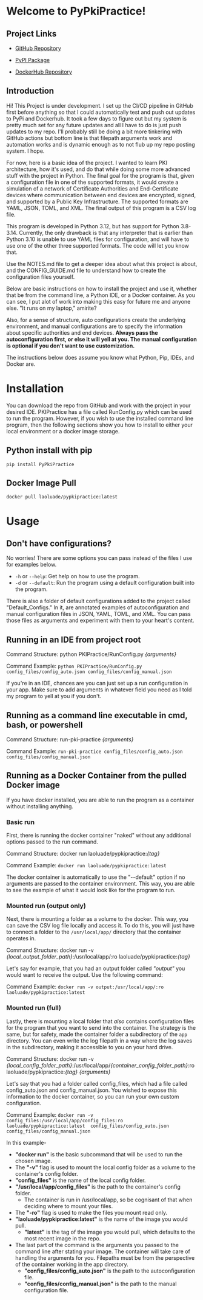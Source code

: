 # Welcome to PyPkiPractice!

## Project Links

- [GitHub Repository](https://github.com/laoluadewoye/PKI_Practice_Python)

- [PyPI Package](https://pypi.org/project/PyPkiPractice/)

- [DockerHub Repository](https://hub.docker.com/r/laoluade/pypkipractice)

## Introduction

Hi! This Project is under development. I set up the CI/CD pipeline in GitHub first before anything so that I could
automatically test and push out updates to PyPi and Dockerhub. It took a few days to figure out but my system is
pretty much set for any future updates and all I have to do is just push updates to my repo. I'll probably still be
doing a bit more tinkering with GitHub actions but bottom line is that filepath arguments work and automation works and
is dynamic enough as to not flub up my repo posting system. I hope.

For now, here is a basic idea of the project. I wanted to learn PKI architecture, how it's used, and do that while
doing some more advanced stuff with the project in Python. The final goal for the program is that, given a 
configuration file in one of the supported formats, it would create a simulation of a network of Certificate 
Authorities and End-Certificate devices where communication between end devices are encrypted, signed, and supported by
a Public Key Infrastructure. The supported formats are YAML, JSON, TOML, and XML. The final output of this program is
a CSV log file.

This program is developed in Python 3.12, but has support for Python 3.8-3.14. Currently, the only drawback is that any 
interpreter that is earlier than Python 3.10 is unable to use YAML files for configuration, and will have to use one of 
the other three supported formats. The code will let you know that.

Use the NOTES.md file to get a deeper idea about what this project is about, and the CONFIG_GUIDE.md file to understand 
how to create the configuration files yourself. 

Below are basic instructions on how to install the project and use it, whether that be from the command line, a Python 
IDE, or a Docker container. As you can see, I put alot of work into making this easy for future me and anyone else. 
"It runs on my laptop," amirite?

Also, for a sense of structure, auto configurations create the underlying environment, and manual configurations are
to specify the information about specific authorities and end devices. **Always pass the autoconfiguration first, or 
else it will yell at you. The manual configuration is optional if you don't want to use customization.**

The instructions below does assume you know what Python, Pip, IDEs, and Docker are.

# Installation

You can download the repo from GitHub and work with the project in your desired IDE. PKIPractice has a file called
RunConfig.py which can be used to run the program. However, if you wish to use the installed command line program, then
the following sections show you how to install to either your local environment or a docker image storage.

## Python install with pip

`pip install PyPkiPractice`

## Docker Image Pull

`docker pull laoluade/pypkipractice:latest`

# Usage

## Don't have configurations?

No worries! There are some options you can pass instead of the files I use for examples below.

* `-h` or `--help`: Get help on how to use the program.
* `-d` or `--default`: Run the program using a default configuration built into the program.

There is also a folder of default configurations added to the project called "Default_Configs." In it, are annotated
examples of autoconfiguration and manual configuration files in JSON, YAML, TOML, and XML. You can pass those files
as arguments and experiment with them to your heart's content.

## Running in an IDE from project root

Command Structure: python PKIPractice/RunConfig.py _{arguments}_

Command Example: `python PKIPractice/RunConfig.py config_files/config_auto.json config_files/config_manual.json`

If you're in an IDE, chances are you can just set up a run configuration in your app. Make sure to add arguments in
whatever field you need as I told my program to yell at you if you don't.

## Running as a command line executable in cmd, bash, or powershell

Command Structure: run-pki-practice _{arguments}_

Command Example: `run-pki-practice config_files/config_auto.json config_files/config_manual.json`

## Running as a Docker Container from the pulled Docker image

If you have docker installed, you are able to run the program as a container without installing anything.

### Basic run

First, there is running the docker container "naked" without any additional options passed to the run command.

Command Structure: docker run laoluade/pypkipractice:_{tag}_

Command Example: `docker run laoluade/pypkipractice:latest`

The docker container is automatically to use the "--default" option if no arguments are passed to the container
environment. This way, you are able to see the example of what it would look like for the program to run.

### Mounted run (output only)

Next, there is mounting a folder as a volume to the docker. This way, you can save the CSV log file locally and access
it. To do this, you will just have to connect a folder to the `/usr/local/app/` directory that the container operates
in. 

Command Structure: docker run -v _{local_output_folder_path}_:/usr/local/app/:ro laoluade/pypkipractice:_{tag}_

Let's say for example, that you had an output folder called _"output"_ you would want to receive the output. Use the 
following command:

Command Example: `docker run -v output:/usr/local/app/:ro laoluade/pypkipractice:latest`

### Mounted run (full)

Lastly, there is mounting a local folder that _also_ contains configuration files for the program that you want to send
into the container. The strategy is the same, but for safety, made the container folder a subdirectory of the `app`
directory. You can even write the log filepath in a way where the log saves in the subdirectory, making it accessible
to you on your hard drive.

Command Structure: docker run -v _{local_config_folder_path}_:/usr/local/app/_{container_config_folder_path}_:ro 
laoluade/pypkipractice:_{tag} {arguments}_

Let's say that you had a folder called config_files, which had a file called config_auto.json and config_manual.json.
You wished to expose this information to the docker container, so you can run your own custom configuration.

Command Example: `docker run -v config_files:/usr/local/app/config_files:ro laoluade/pypkipractice:latest 
config_files/config_auto.json config_files/config_manual.json`

In this example-

* **"docker run"** is the basic subcommand that will be used to run the chosen image. 
* The **"-v"** flag is used to mount the local config folder as a volume to the container's config folder. 
* **"config_files"** is the name of the local config folder.
* **"/usr/local/app/config_files"** is the path to the container's config folder.
  * The container is run in /usr/local/app, so be cognisant of that when deciding where to mount your files.
* The **"-ro"** flag is used to make the files you mount read only.
* **"laoluade/pypkipractice:latest"** is the name of the image you would pull.
  * **"latest"** is the tag of the image you would pull, which defaults to the most recent image in the repo.
* The last part of the command is the arguments you passed to the command line after stating your image. The container
  will take care of handling the arguments for you. Filepaths must be from the perspective of the container working in
  the app directory.
  * **"config_files/config_auto.json"** is the path to the autoconfiguration file.
  * **"config_files/config_manual.json"** is the path to the manual configuration file.
